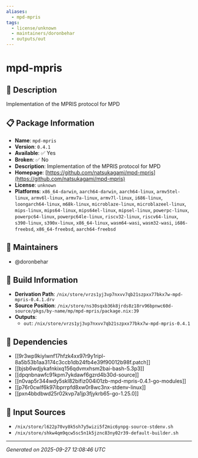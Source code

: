```yaml
---
aliases:
  - mpd-mpris
tags:
  - license/unknown
  - maintainers/doronbehar
  - outputs/out
---
```


# mpd-mpris

## 📝 Description

Implementation of the MPRIS protocol for MPD

## 📋 Package Information

- **Name**: `mpd-mpris`
- **Version**: `0.4.1`
- **Available**: ✅ Yes
- **Broken**: ✅ No
- **Description**: Implementation of the MPRIS protocol for MPD
- **Homepage**: [https://github.com/natsukagami/mpd-mpris](https://github.com/natsukagami/mpd-mpris)
- **License**: `unknown`
- **Platforms**: `x86_64-darwin`, `aarch64-darwin`, `aarch64-linux`, `armv5tel-linux`, `armv6l-linux`, `armv7a-linux`, `armv7l-linux`, `i686-linux`, `loongarch64-linux`, `m68k-linux`, `microblaze-linux`, `microblazeel-linux`, `mips-linux`, `mips64-linux`, `mips64el-linux`, `mipsel-linux`, `powerpc-linux`, `powerpc64-linux`, `powerpc64le-linux`, `riscv32-linux`, `riscv64-linux`, `s390-linux`, `s390x-linux`, `x86_64-linux`, `wasm64-wasi`, `wasm32-wasi`, `i686-freebsd`, `x86_64-freebsd`, `aarch64-freebsd`
## 👥 Maintainers

- @doronbehar


## 🔧 Build Information

- **Derivation Path**: `/nix/store/vrzs1yj3vp7nxvv7qb21szpxx77bkx7w-mpd-mpris-0.4.1.drv`
- **Source Position**: `/nix/store/ns30sqxb36k8jrds8z18rv96bpnwc60d-source/pkgs/by-name/mp/mpd-mpris/package.nix:39`
- **Outputs**:
  - `out`:  `/nix/store/vrzs1yj3vp7nxvv7qb21szpxx77bkx7w-mpd-mpris-0.4.1`

## 🔗 Dependencies

- [[9r3wp9kiylwnf17hfzk4xx97r9y1ripl-8a5b53b1aa3174c3ccb1db24fb4e39f90012b98f.patch]]
- [[bjsb6wdjykafnkixq156qdvmxhsm2bai-bash-5.3p3]]
- [[dpqnbnawfc91kpm7ykdawf6gzrd4b30d-source]]
- [[n0vap5r344wdy5skl82bifiz004i01zb-mpd-mpris-0.4.1-go-modules]]
- [[p76r0cwlf6k97ibprrpfd8xw0r8wc3nx-stdenv-linux]]
- [[pxn4bbdbwd25r02kvp7a1jp3fjykrb65-go-1.25.0]]

## 📁 Input Sources

- `/nix/store/l622p70vy8k5sh7y5wizi5f2mic6ynpg-source-stdenv.sh`
- `/nix/store/shkw4qm9qcw5sc5n1k5jznc83ny02r39-default-builder.sh`

---
*Generated on 2025-09-27 12:08:46 UTC*
